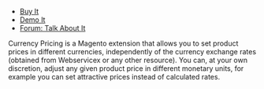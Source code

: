 
 - [Buy It](https://merchantprotocol.com/store/magento-extensions/magento-v1-0/currency-pricing.html)
 - [Demo It](http://demo.merchantprotocol.com/M1-currency-pricing)
 - [Forum: Talk About It](https://merchantprotocol.com/forums/forum/magento-plugin-forum/currency-specific-pricing/)

Currency Pricing is a Magento extension that allows you to set product prices in different currencies, independently of the currency exchange rates (obtained from Webservicex or any other resource). You can, at your own discretion, adjust any given product price in different monetary units, for example you can set attractive prices instead of calculated rates.
